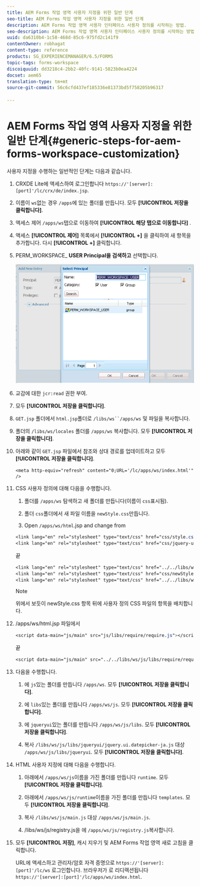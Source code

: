 ```yaml
---
title: AEM Forms 작업 영역 사용자 지정을 위한 일반 단계
seo-title: AEM Forms 작업 영역 사용자 지정을 위한 일반 단계
description: AEM Forms 작업 영역 사용자 인터페이스 사용자 정의를 시작하는 방법.
seo-description: AEM Forms 작업 영역 사용자 인터페이스 사용자 정의를 시작하는 방법.
uuid: da6310b4-1c58-468d-85c6-975fd2c141f9
contentOwner: robhagat
content-type: reference
products: SG_EXPERIENCEMANAGER/6.5/FORMS
topic-tags: forms-workspace
discoiquuid: dd3218c4-2bb2-40fc-9141-5823b0ea4224
docset: aem65
translation-type: tm+mt
source-git-commit: 56c6cfd437ef185336e81373bd5f758205b96317

---
```



# AEM Forms 작업 영역 사용자 지정을 위한 일반 단계{#generic-steps-for-aem-forms-workspace-customization}

사용자 지정을 수행하는 일반적인 단계는 다음과 같습니다.

1. CRXDE Lite에 액세스하여 로그인합니다 `https://'[server]:[port]'/lc/crx/de/index.jsp`.
1. 이름이 `ws`없는 경우 `/apps`에 있는 폴더를 만듭니다. 모두 **[!UICONTROL 저장을 클릭합니다]**.
1. 액세스 제어 `/apps/ws`탭으로 이동하여 **[!UICONTROL 해당 탭으로 이동합니다]** .
1. 액세스 **[!UICONTROL 제어]** 목록에서 **[!UICONTROL +]** 을 클릭하여 새 항목을 추가합니다. 다시 **[!UICONTROL +]** 클릭합니다.
1. PERM_WORKSPACE_ **USER Principal을 검색하고** 선택합니다.

   ![HTML 작업 영역을 사용자 정의하려면 일반 단계의 일부로 PERM_WORKSPACE_USER 주체를 선택합니다.](assets/perm_workspace_user.png)

1. 교감에 대한 `jcr:read` 권한 부여.
1. 모두 **[!UICONTROL 저장을 클릭합니다]**.
1. `GET.jsp` 폴더에서 `html.jsp`폴더로 `/libs/ws``/apps/ws` 및 파일을 복사합니다.
1. 폴더의 `/libs/ws/locales` 폴더를 `/apps/ws` 복사합니다. 모두 **[!UICONTROL 저장을 클릭합니다]**.
1. 아래와 같이 `GET.jsp` 파일에서 참조와 상대 경로를 업데이트하고 모두 **[!UICONTROL 저장을 클릭합니다]**.

   ```
   <meta http-equiv="refresh" content="0;URL='/lc/apps/ws/index.html'" />
   ```

1. CSS 사용자 정의에 대해 다음을 수행합니다.

   1. 폴더를 `/apps/ws` 탐색하고 새 폴더를 만듭니다(이름이 `css`표시됨).

   1. 폴더 `css`폴더에서 새 파일 이름을 `newStyle.css`만듭니다.

   1. Open `/apps/ws/html`.jsp and change from

   ```css
   <link lang="en" rel="stylesheet" type="text/css" href="css/style.css" />
   <link lang="en" rel="stylesheet" type="text/css" href="css/jquery-ui.css"/>
   ```

   끝

   ```css
   <link lang="en" rel="stylesheet" type="text/css" href="../../libs/ws/css/style.css" />
   <link lang="en" rel="stylesheet" type="text/css" href="css/newStyle.css" />
   <link lang="en" rel="stylesheet" type="text/css" href="../../libs/ws/css/jquery-ui.css"/>
   ```

   >[!NOTE]
   >
   >위에서 보듯이 newStyle.css 항목 뒤에 사용자 정의 CSS 파일의 항목을 배치합니다.

1. /apps/ws/html.jsp 파일에서

   ```css
   <script data-main="js/main" src="js/libs/require/require.js"></script>
   ```

   끝

   ```css
   <script data-main="js/main" src="../../libs/ws/js/libs/require/require.js"></script>
   ```

1. 다음을 수행합니다.

   1. 에 `js`있는 폴더를 만듭니다 `/apps/ws`. 모두 **[!UICONTROL 저장을 클릭합니다]**.

   1. 에 `libs`있는 폴더를 만듭니다 `/apps/ws/js`. 모두 **[!UICONTROL 저장을 클릭합니다]**.

   1. 에 `jqueryui`있는 폴더를 만듭니다 `/apps/ws/js/libs`. 모두 **[!UICONTROL 저장을 클릭합니다]**.

   1. 복사 `/libs/ws/js/libs/jqueryui/jquery.ui.datepicker-ja.js` 대상 `/apps/ws/js/libs/jqueryui`. 모두 **[!UICONTROL 저장을 클릭합니다]**.

1. HTML 사용자 지정에 대해 다음을 수행합니다.

   1. 아래에서 `/apps/ws/js`이름을 가진 폴더를 만듭니다 `runtime`. 모두 **[!UICONTROL 저장을 클릭합니다]**.

   1. 아래에서 `/apps/ws/js/runtime`이름을 가진 폴더를 만듭니다 `templates`. 모두 **[!UICONTROL 저장을 클릭합니다]**.

   1. 복사 `/libs/ws/js/main.js` 대상 `/apps/ws/js/main.js`.

   1. /libs/ws/js/registry.js을 에 `/apps/ws/js/registry.js`복사합니다.

1. 모두 **[!UICONTROL 저장]**, 캐시 지우기 및 AEM Forms 작업 영역 새로 고침을 클릭합니다.

   URL에 액세스하고 관리자/암호 자격 증명으로 `https://'[server]:[port]'/lc/ws` 로그인합니다. 브라우저가 로 리디렉션됩니다 `https://'[server]:[port]'/lc/apps/ws/index.html`.
